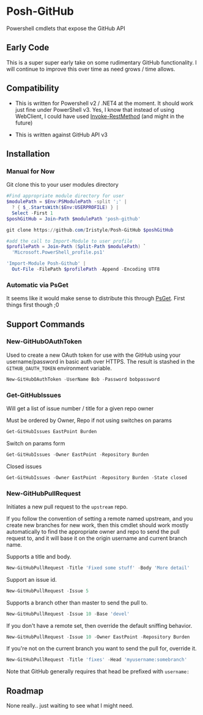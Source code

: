 # Posh-GitHub

Powershell cmdlets that expose the GitHub API

## Early Code

This is a super super early take on some rudimentary GitHub functionality.
I will continue to improve this over time as need grows / time allows.

## Compatibility

* This is written for Powershell v2 / .NET4 at the moment.  It should work just
fine under PowerShell v3.  Yes, I know that instead of using WebClient, I could
have used [Invoke-RestMethod][invoke-rest] (and might in the future)

* This is written against GitHub API v3

[invoke-rest]: http://technet.microsoft.com/en-us/library/hh849971.aspx

## Installation

### Manual for Now

Git clone this to your user modules directory

```powershell
#Find appropriate module directory for user
$modulePath = $Env:PSModulePath -split ';' |
  ? { $_.StartsWith($Env:USERPROFILE) } |
  Select -First 1
$poshGitHub = Join-Path $modulePath 'posh-github'

git clone https://github.com/Iristyle/Posh-GitHub $poshGitHub

#add the call to Import-Module to user profile
$profilePath = Join-Path (Split-Path $modulePath) `
  'Microsoft.PowerShell_profile.ps1'

'Import-Module Posh-Github' |
  Out-File -FilePath $profilePath -Append -Encoding UTF8
```

### Automatic via PsGet

It seems like it would make sense to distribute this through [PsGet][PsGet].
First things first though ;0

[PsGet]:http://psget.net/

## Support Commands

### New-GitHubOAuthToken

Used to create a new OAuth token for use with the GitHub using your
username/password in basic auth over HTTPS.  The result is stashed in the
`GITHUB_OAUTH_TOKEN` environment variable.

```powershell
New-GitHubOAuthToken -UserName Bob -Password bobpassword
```

### Get-GitHubIssues

Will get a list of issue number / title for a given repo owner

Must be ordered by Owner, Repo if not using switches on params

```powershell
Get-GitHubIssues EastPoint Burden
```

Switch on params form

```powershell
Get-GitHubIssues -Owner EastPoint -Repository Burden
```

Closed issues

```powershell
Get-GitHubIssues -Owner EastPoint -Repository Burden -State closed
```

### New-GitHubPullRequest

Initiates a new pull request to the `upstream` repo.

If you follow the convention of setting a remote named upstream, and you create
new branches for new work, then this cmdlet should work mostly automatically
to find the appropriate owner and repo to send the pull request to, and it will
base it on the origin username and current branch name.

Supports a title and body.

```powershell
New-GitHubPullRequest -Title 'Fixed some stuff' -Body 'More detail'
```

Support an issue id.

```powershell
New-GitHubPullRequest -Issue 5
```

Supports a branch other than master to send the pull to.

```powershell
New-GitHubPullRequest -Issue 10 -Base 'devel'
```

If you don't have a remote set, then override the default sniffing behavior.

```powershell
New-GitHubPullRequest -Issue 10 -Owner EastPoint -Repository Burden
```

If you're not on the current branch you want to send the pull for, override it.

```powershell
New-GitHubPullRequest -Title 'fixes' -Head 'myusername:somebranch'
```

Note that GitHub generally requires that head be prefixed with `username:`

## Roadmap

None really.. just waiting to see what I might need.

